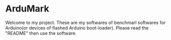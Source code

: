 # ArduMark
Welcome to my project. These are my softwares of benchmarl softwares for Arduino(or devices of flashed Arduino boot-loader). Please read the "README" then use the software.

